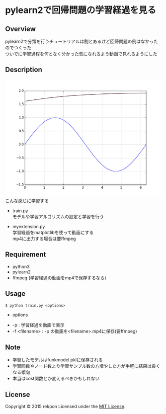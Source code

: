 pylearn2で回帰問題の学習経過を見る
====

## Overview
pylearn2で分類を行うチュートリアルは割とあるけど回帰問題の例はなかったのでつくった  
ついでに学習過程を何となく分かった気になれるよう動画で見れるようにした  

## Description
![学習経過](/course.gif)
こんな感じに学習する  

* train.py  
モデルや学習アルゴリズムの設定と学習を行う  

* myextension.py  
学習経過をmatplotlibを使って動画にする  
mp4に出力する場合は要ffmpeg  

## Requirement
* python3  
* pylearn2  
* ffmpeg (学習経過の動画をmp4で保存するなら)  

## Usage
    $ python train.py <options>

* options  
- -p : 学習経過を動画で表示　　
- -f \<filename\> : -p の動画を\<filename\>.mp4に保存(要ffmpeg)　　

## Note
* 学習したモデルはfunkmodel.pklに保存される　　
* 学習回数やノード数より学習サンプル数の方増やした方が手軽に結果は良くなる傾向　　
* 本当はcost関数とか変えるべきかもしれない  

## License
Copyright &copy; 2015 rekpon
Licensed under the [MIT License][mit].

[MIT]: http://www.opensource.org/licenses/mit-license.php
